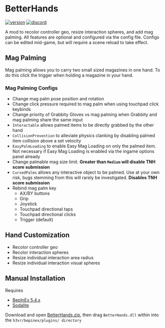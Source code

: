 # BetterHands
[![version](https://img.shields.io/github/v/release/Maiq-The-Dude/BetterHands?&label=version&style=flat-square)](https://github.com/Maiq-The-Dude/BetterHands/releases/latest) [![discord](https://img.shields.io/discord/777351065950879744?label=&logo=discord&logoColor=ffffff&color=7389D8&labelColor=6A7EC2&style=flat-square)](https://discord.gg/g8xeFyt42j)

A mod to recolor controller geo, resize interaction spheres, and add mag palming.
All features are optional and configured via the config file. Configs can be edited mid-game, but will require a scene reload to take effect.

## Mag Palming
Mag palming allows you to carry two small sized magazines in one hand. To do this click the trigger when holding a magazine in your hand.

### Mag Palming Configs
- Change mag palm pose position and rotation
- Change click pressure required to mag palm when using touchpad click keybinds
- Change priority of Grabbity Gloves vs mag palming when Grabbity and mag palming share the same input
- `Interactable` allows palmed items to be directly grabbed by the other hand
- `CollisionPrevention` to alleviate physics clanking by disabling palmed item collision above a set velocity
- `EasyPalmLoading` to enable Easy Mag Loading on only the palmed item. Not necessary if Easy Mag Loading is enabled via the ingame options panel already
- Change palmable mag size limit. **Greater than `Medium` will disable TNH score submission**
- `CursedPalms` allows any interactive object to be palmed. Use at your own risk, bugs stemming from this will rarely be investigated. **Disables TNH score submission**
- Rebind mag palm key
  - AX/BY buttons
  - Grip
  - Joystick
  - Touchpad directional taps
  - Touchpad directional clicks
  - Trigger (default)

## Hand Customization
- Recolor controller geo
- Recolor interaction spheres
- Resize individual interaction area radius
- Resize individual interaction visual spheres

## Manual Installation
Requires
- [BepInEx 5.4.x](https://github.com/BepInEx/BepInEx/releases)
- [Sodalite](https://github.com/H3VR-Modding/Sodalite/releases)


Download and open [BetterHands.zip](https://github.com/Maiq-The-Dude/BetterHands/releases/latest), then drag `BetterHands.dll` within into the `h3vr/bepinex/plugins/ directory`
